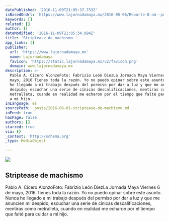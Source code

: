 ```yaml
---
datePublished: '2016-11-09T21:05:37.753Z'
isBasedOnUrl: 'https://www.lajornadamaya.mx/2016-05-06/Reporte-8-am--por-Pablo-A--Cicero'
keywords: []
related: []
author: []
dateModified: '2016-11-09T21:05:34.894Z'
title: 'Striptease de machismo '
app_links: []
publisher:
  url: 'https://www.lajornadamaya.mx'
  name: Lajornadamaya
  favicon: 'https://static.lajornadamaya.mx/v2/favicon.png'
  domain: www.lajornadamaya.mx
description: >-
  Pablo A. Cicero AlonzoFoto: Fabrizio León DiezLa Jornada Maya Viernes 6 de
  mayo, 2016 Tienes toda la razón. Yo no puedo opinar sobre este asunto. Nunca
  he llegado a mi trabajo después del permiso por dar a luz y que me anuncien mi
  despido; escuchar una serie de cínicas descalificaciones, mentiras como
  metralleta, cuando en realidad me echaron por el tiempo que falté para cuidar
  a mi hijo.
inLanguage: es
sourcePath: _posts/2016-06-01-striptease-de-machismo.md
inFeed: true
hasPage: false
authors: []
starred: true
via: {}
_context: 'http://schema.org'
_type: MediaObject

---
```

<article style=""><img src="https://s3-us-west-2.amazonaws.com/the-grid-img/p/524fd7a82fee8248ef2b20f415cb75ad20f9110e.jpg" /><h1>Striptease de machismo </h1><p>Pablo A. Cicero AlonzoFoto: Fabrizio León DiezLa Jornada Maya Viernes 6 de mayo, 2016 Tienes toda la razón. Yo no puedo opinar sobre este asunto. Nunca he llegado a mi trabajo después del permiso por dar a luz y que me anuncien mi despido; escuchar una serie de cínicas descalificaciones, mentiras como metralleta, cuando en realidad me echaron por el tiempo que falté para cuidar a mi hijo.</p></article>